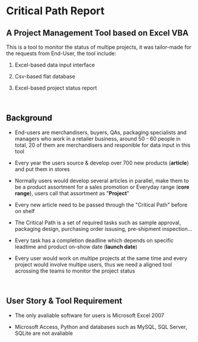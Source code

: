 # Critical Path Report
## A Project Management Tool based on Excel VBA

This is a tool to monitor the status of multipe projects, it was tailor-made for the requests from End-User, the tool include:

1. Excel-based data input interface

2. Csv-based flat database

3. Excel-based project status report

<br>
  
## <font color=black>Background</font>

* End-users are merchandisers, buyers, QAs, packaging specialists and managers who work in a retailer business, around 50 - 60 people in total, 20 of them are merchandisers and responible for data input in this tool

* Every year the users source & develop over 700 new products (**article**) and put them in stores

* Normally users would develop several articles in parallel, make them to be a product assortment for a sales promotion or Everyday range (**core range**), users call that assortment as "**Project**"

* Every new article need to be passed through the "Critical Path" before on shelf

* The Critical Path is a set of required tasks such as sample approval, packaging design, purchasing order issusing, pre-shipment inspection...

* Every task has a completion deadline which depends on specific leadtime and product on-show date (**launch date**)

* Every user would work on multipe projects at the same time and every project would involve multipe users, thus we need a aligned tool acrossing the teams to monitor the project status

<br>
  
## User Story & Tool Requirement

* The only avaliable software for users is Microsoft Excel 2007

* Microsoft Access, Python and databases such as MySQL, SQL Server, SQLite are not avaliable

